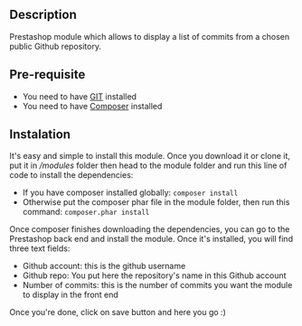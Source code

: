 ## Description
Prestashop module which allows to display a list of commits from a chosen public Github repository.

## Pre-requisite
  * You need to have [GIT](https://git-scm.com/) installed
  * You need to have [Composer](https://getcomposer.org/) installed

## Instalation
It's easy and simple to install this module. Once you download it or clone it, put it in */modules* folder then head to the module folder and run this line of code to install the dependencies:
  * If you have composer installed globally: ``` composer install ```
  * Otherwise put the composer phar file in the module folder, then run this command: ``` composer.phar install ```

Once composer finishes downloading the dependencies, you can go to the Prestashop back end and install the module. Once it's installed, you will find three text fields:
  * Github account: this is the github username
  * Github repo: You put here the repository's name in this Github account
  * Number of commits: this is the number of commits you want the module to display in the front end

Once you're done, click on save button and here you go :)